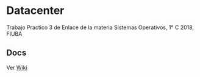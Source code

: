 # Datacenter
 Trabajo Practico 3 de Enlace de la materia Sistemas Operativos, 1° C 2018, FIUBA

## Docs

Ver [Wiki](https://github.com/BlancoSebastianEzequiel/Datacenter/wiki)